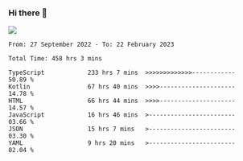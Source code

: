 ### Hi there 👋

<!--<a href="https://github.com/search?o=desc&q=author%3Abushiyi&s=committer-date&type=Commits">-->
<!--    <img align="center" height = "178" src="https://github-readme-stats.vercel.app/api?username=bushiyi&count_private=true&show_icons=true&theme=noctis_minimus&hide=contribs&include_all_commits=true" />-->
<!--</a>-->
<!--<a href="https://github.com/bushiyi?tab=repositories">-->
<!--    <img align="center" height = "178" src="https://github-readme-stats.vercel.app/api/top-langs/?username=bushiyi&count_private=true&theme=noctis_minimus" />-->
<!--</a>-->
 
<!-- [![Ashutosh's github activity graph](https://activity-graph.herokuapp.com/graph?username=bushiyi&theme=react&bg_color=1B2932&point=698B69&line=698B69)](https://github.com/ashutosh00710/github-readme-activity-graph)
 -->


![](https://raw.githubusercontent.com/bushiyi/bushiyi/master/assets/github-contribution-grid-snake.svg)

<!--START_SECTION:waka-->

```text
From: 27 September 2022 - To: 22 February 2023

Total Time: 458 hrs 3 mins

TypeScript            233 hrs 7 mins  >>>>>>>>>>>>>------------   50.89 %
Kotlin                67 hrs 40 mins  >>>>---------------------   14.78 %
HTML                  66 hrs 44 mins  >>>>---------------------   14.57 %
JavaScript            16 hrs 46 mins  >------------------------   03.66 %
JSON                  15 hrs 7 mins   >------------------------   03.30 %
YAML                  9 hrs 20 mins   >------------------------   02.04 %
```

<!--END_SECTION:waka-->

